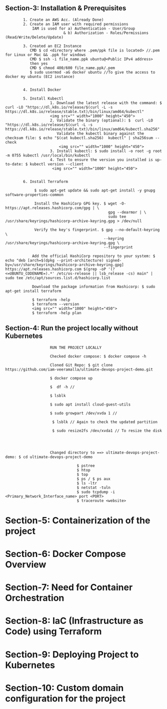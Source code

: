 ## Section-3:  Installation & Prerequisites
            
                      
            1. Create an AWS Acc. (Already Done)
            2. Create an IAM user with required permissions
                IAM is used for a) Authentication - User/Group
                              & b) Authorization - Roles/Permissions (Read/Write/Delete/Update)

            3. Created an EC2 Instance 
               CMD $ cd <directory where .pem/ppk file is located> //.pem for Linux or Mac && .ppk for windows
               CMD $ ssh -i file_name.ppk ubuntu@<Public IPv4 address>
               then yes
               CMD $ chmod 400/600 file_name.ppk/.pem
               $ sudo usermod -aG docker ubuntu //To give the access to docker my ubuntu (EC2 instance)


            4. Install Docker
               
            5. Install Kubectl
                        1. Download the latest release with the command: $ curl -LO "https://dl.k8s.io/release/$(curl -L -s https://dl.k8s.io/release/stable.txt)/bin/linux/amd64/kubectl"
                        <img src="" width="1000" height="450">
                        2. Validate the binary (optional): $  curl -LO "https://dl.k8s.io/release/$(curl -L -s https://dl.k8s.io/release/stable.txt)/bin/linux/amd64/kubectl.sha256"
                           Validate the kubectl binary against the checksum file: $ echo "$(cat kubectl.sha256)  kubectl" | sha256sum --check
                            <img src="" width="1000" height="450">
                        3. Install kubectl: $ sudo install -o root -g root -m 0755 kubectl /usr/local/bin/kubectl
                        4. Test to ensure the version you installed is up-to-date: $ kubectl version --client
                         <img src="" width="1000" height="450">


            6. Install Terraform

                 $ sudo apt-get update && sudo apt-get install -y gnupg software-properties-common

                 Install the HashiCorp GPG key. $ wget -O- https://apt.releases.hashicorp.com/gpg | \
                                                  gpg --dearmor | \
                                                  sudo tee /usr/share/keyrings/hashicorp-archive-keyring.gpg > /dev/null

                 Verify the key's fingerprint. $ gpg --no-default-keyring \
                                                --keyring /usr/share/keyrings/hashicorp-archive-keyring.gpg \
                                                --fingerprint

                Add the official HashiCorp repository to your system: $ echo "deb [arch=$(dpkg --print-architecture) signed-by=/usr/share/keyrings/hashicorp-archive-keyring.gpg] https://apt.releases.hashicorp.com $(grep -oP '(?<=UBUNTU_CODENAME=).*' /etc/os-release || lsb_release -cs) main" | sudo tee /etc/apt/sources.list.d/hashicorp.list

                Download the package information from Hashicorp: $ sudo apt-get install terraform

                $ terraform -help
                $ terraform --version
                <img src="" width="1000" height="450">
                $ terraform -help plan                                   

## Section-4:  Run the project locally without Kubernetes             
           
                        RUN THE PROJECT LOCALLY
                        
                        Checked docker compose: $ docker compose -h
                        
                        Cloned Git Repo: $ git clone https://github.com/iam-veeramalla/ultimate-devops-project-demo.git

                        $ docker compose up
                        
                        $  df -h //
                        
                        $ lsblk

                        $ sudo apt install cloud-guest-utils

                        $ sudo growpart /dev/xvda 1 //

                         $ lsblk // Again to check the updated partition

                         $ sudo resize2fs /dev/xvda1 // To resize the disk
                         
                        

                        
                        Changed directory to ==> ultimate-devops-project-demo: $ cd ultimate-devops-project-demo
            
                                    $ pstree
                                    $ htop 
                                    $ top
                                    $ ps / $ ps aux
                                    $ ls -ltr
                                    $ netstat -tuln
                                    $ sudo tcpdump -i <Primary_Network_Interface_name> port <PORT>
                                    $ traceroute <website>



# Section-5: Containerization of the project 


                                                                   
# Section-6: Docker Compose Overview


                                                                   
# Section-7: Need for Container Orchestration


                                                                   
# Section-8: IaC (Infrastructure as Code) using Terraform


                                                                   
# Section-9: Deploying Project to Kubernetes


                                                                   
# Section-10: Custom domain configuration for the project


                                                                   
